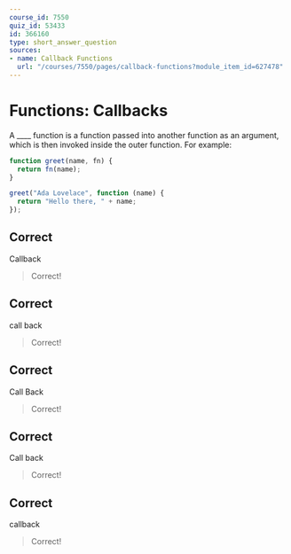 ```yaml
---
course_id: 7550
quiz_id: 53433
id: 366160
type: short_answer_question
sources:
- name: Callback Functions
  url: "/courses/7550/pages/callback-functions?module_item_id=627478"
---
```


# Functions: Callbacks

A \_\_\_\_ function is a function passed into another function as an argument,
which is then invoked inside the outer function. For example:

```javascript
function greet(name, fn) {
  return fn(name);
}

greet("Ada Lovelace", function (name) {
  return "Hello there, " + name;
});
```

## Correct

Callback

> Correct!

## Correct

call back

> Correct!

## Correct

Call Back

> Correct!

## Correct

Call back

> Correct!

## Correct

callback

> Correct!
